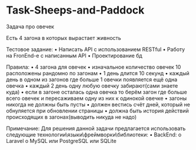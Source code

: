 # Task-Sheeps-and-Paddock
Задача про овечек

Есть 4 загона в которых вырастает живность 

Тестовое задание:
•	Написать API с использованием RESTful
•	Работу на FronEnd-e с написанным API
•	Проектирование бд


Правила:
•	4 загона для овечек
•	изначальное количество овечек 10 расположены рандомно по загонам 
•	1 день длится 10 секунд
•	каждый день в одном из загонов где больше 1 овечки появляется ещё одна овечка
•	каждый 2 день одну любую овечку забирают(сами знаете куда)
•	если в загоне осталась одна овечка то берём загон где больше всего овечек и пересаживаем одну из них к одинокой овечке
•	загоны никогда не должны быть пусты
•	должен вестись счёт дней, который не обнуляется при обновлении страницы
•	должна быть история действий происходящих в загонах(выводить никуда не надо)

Примечание:
Для решения данной задачи предлагается использовать следующие технологии\языки\фреймворки\библиотеки:
•	BackEnd:
o	Laravel
o	MySQL или PostgreSQL или SQLite

